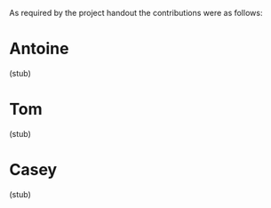 As required by the project handout the contributions were as follows:

# Antoine

(stub)

# Tom

(stub)

# Casey

(stub)
